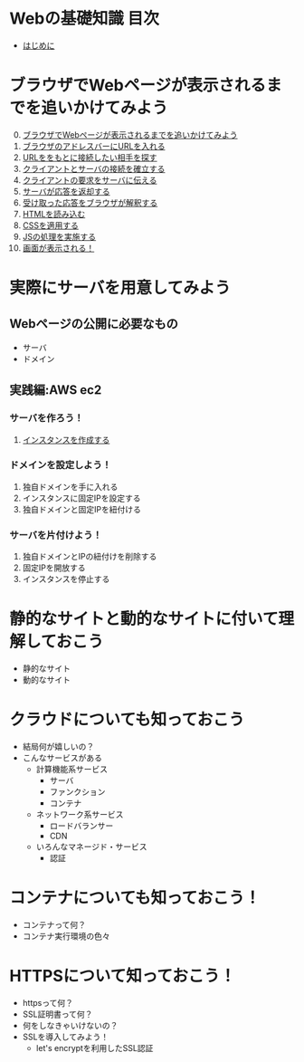 # Webの基礎知識 目次
- [はじめに](start.md)

# ブラウザでWebページが表示されるまでを追いかけてみよう
0. [ブラウザでWebページが表示されるまでを追いかけてみよう](web_browse/)
1. [ブラウザのアドレスバーにURLを入れる](web_browse/1.md)
2. [URLををもとに接続したい相手を探す](web_browse/2.md)
3. [クライアントとサーバの接続を確立する](web_browse/3.md)
4. [クライアントの要求をサーバに伝える](web_browse/4.md)
5. [サーバが応答を返却する](web_browse/5.md)
6. [受け取った応答をブラウザが解釈する](web_browse/6.md)
7. [HTMLを読み込む](web_browse/7.md)
8. [CSSを適用する](web_browse/8.md)
9. [JSの処理を実施する](web_browse/9.md)
10. [画面が表示される！](web_browse/10.md)

# 実際にサーバを用意してみよう
## Webページの公開に必要なもの
- サーバ
- ドメイン
## 実践編:AWS ec2
### サーバを作ろう！
1. [インスタンスを作成する](handson/server/aws_ec2/server_1.md)
### ドメインを設定しよう！
1. 独自ドメインを手に入れる
2. インスタンスに固定IPを設定する
3. 独自ドメインと固定IPを紐付ける
### サーバを片付けよう！
1. 独自ドメインとIPの紐付けを削除する
2. 固定IPを開放する
3. インスタンスを停止する

# 静的なサイトと動的なサイトに付いて理解しておこう
- 静的なサイト
- 動的なサイト

# クラウドについても知っておこう
- 結局何が嬉しいの？
- こんなサービスがある
    - 計算機能系サービス
        - サーバ
        - ファンクション
        - コンテナ
    - ネットワーク系サービス
        - ロードバランサー
        - CDN
    - いろんなマネージド・サービス
        - 認証

# コンテナについても知っておこう！
- コンテナって何？
- コンテナ実行環境の色々

# HTTPSについて知っておこう！
- httpsって何？
- SSL証明書って何？
- 何をしなきゃいけないの？
- SSLを導入してみよう！
    - let's encryptを利用したSSL認証